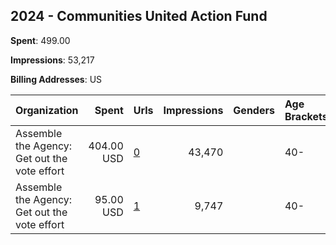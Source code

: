 ## 2024 - Communities United Action Fund 
**Spent**: 499.00

**Impressions**: 53,217

**Billing Addresses**: US

|Organization|Spent|Urls|Impressions|Genders|Age Brackets|Country Codes|
|:---|---:|:---|---:|:---|:---|:---|
|Assemble the Agency: Get out the vote effort|404.00 USD|[0](https://www.snap.com/political-ads/asset/4b69ebd6bdb0a80ac56f66ce80e39eb116f5a0c6bbbdc61c9044d983286e9130?mediaType=mp4)|43,470||40-|united states|
|Assemble the Agency: Get out the vote effort|95.00 USD|[1](https://www.snap.com/political-ads/asset/4b69ebd6bdb0a80ac56f66ce80e39eb116f5a0c6bbbdc61c9044d983286e9130?mediaType=mp4)|9,747||40-|united states|
